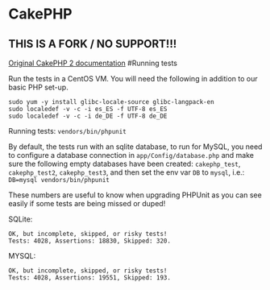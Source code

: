 # CakePHP

## THIS IS A FORK / NO SUPPORT!!!

[Original CakePHP 2 documentation](https://book.cakephp.org/2/en/contributing/documentation.html)
#Running tests

Run the tests in a CentOS VM. You will need the following in addition to our basic PHP set-up.

```
sudo yum -y install glibc-locale-source glibc-langpack-en
sudo localedef -v -c -i es_ES -f UTF-8 es_ES
sudo localedef -v -c -i de_DE -f UTF-8 de_DE
```

Running tests:
`vendors/bin/phpunit`

By default, the tests run with an sqlite database, to run for MySQL, you need to configure a database connection in `app/Config/database.php` and make sure the following empty databases have been created:
`cakephp_test`, `cakephp_test2`, `cakephp_test3`, and then set the env var `DB` to `mysql`, i.e.:
`DB=mysql vendors/bin/phpunit`

These numbers are useful to know when upgrading PHPUnit as you can see easily if some tests are being missed or duped!

SQLite:
```
OK, but incomplete, skipped, or risky tests!
Tests: 4028, Assertions: 18830, Skipped: 320.
```

MYSQL:
```
OK, but incomplete, skipped, or risky tests!
Tests: 4028, Assertions: 19551, Skipped: 193.
```
